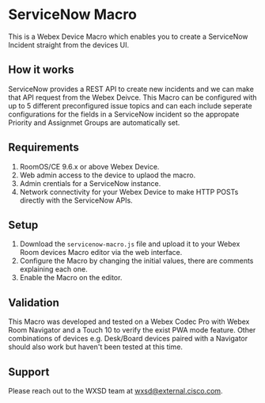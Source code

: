 # ServiceNow Macro

This is a Webex Device Macro which enables you to create a ServiceNow Incident straight from the devices UI. 


## How it works

ServiceNow provides a REST API to create new incidents and we can make that API request from the Webex Deivce. This Macro can be configured with up to 5 different preconfigured issue topics and can each include seperate configurations for the fields in a ServiceNow incident so the appropate Priority and Assignmet Groups are automatically set.

## Requirements

1. RoomOS/CE 9.6.x or above Webex Device.
2. Web admin access to the device to uplaod the macro.
3. Admin crentials for a ServiceNow instance.
4. Network connectivity for your Webex Device to make HTTP POSTs directly with the ServiceNow APIs.

## Setup

1. Download the ``servicenow-macro.js`` file and upload it to your Webex Room devices Macro editor via the web interface.
2. Configure the Macro by changing the initial values, there are comments explaining each one.
3. Enable the Macro on the editor.


## Validation

This Macro was developed and tested on a Webex Codec Pro with Webex Room Navigator and a Touch 10 to verify the exist PWA mode feature. Other combinations of devices e.g. Desk/Board devices paired with a Navigator should also work but haven't been tested at this time.

## Support

Please reach out to the WXSD team at [wxsd@external.cisco.com](mailto:wxsd@external.cisco.com?subject=severicnow-macro).
